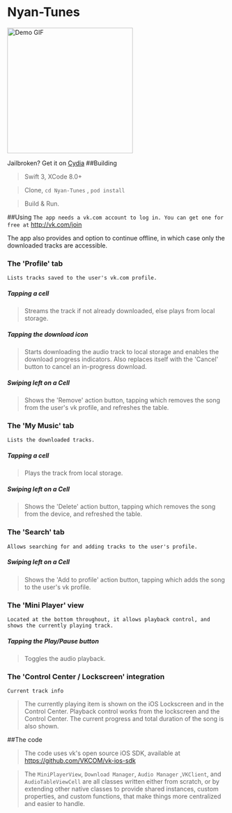 # Nyan-Tunes

<img src="http://thepsguy.github.io/images/NyanTunes1.0.3.gif" alt="Demo GIF" width="288px"/>

Jailbroken? Get it on [Cydia](http://cydia.saurik.com/package/net.thepsguy.nyantunes/)
##Building
> Swift 3, XCode 8.0+

> Clone, `cd Nyan-Tunes` , `pod install`

> Build & Run.


##Using
`The app needs a vk.com account to log in. You can get one for free at` http://vk.com/join 


The app also provides and option to continue offline, in which case only the downloaded tracks are accessible.

### The 'Profile' tab
`Lists tracks saved to the user's vk.com profile.`

##### Tapping a cell
>Streams the track if not already downloaded, else plays from local storage.

##### Tapping the download icon
>Starts downloading the audio track to local storage and enables the download progress indicators.
    Also replaces itself with the 'Cancel' button to cancel an in-progress download.

##### Swiping left on a Cell
>Shows the 'Remove' action button, tapping which removes the song from the user's
  vk profile, and refreshes the table.
  

### The 'My Music' tab
`Lists the downloaded tracks.`

##### Tapping a cell
>Plays the track from local storage.

##### Swiping left on a Cell
>Shows the 'Delete' action button, tapping which removes the song from the device, and
  refreshed the table.


### The 'Search' tab
`Allows searching for and adding tracks to the user's profile.`

##### Swiping left on a Cell
>Shows the 'Add to profile' action button, tapping which adds the song to the user's
  vk profile.
  
  
### The 'Mini Player' view
`Located at the bottom throughout, it allows playback control, and shows the currently playing track.`

##### Tapping the Play/Pause button
>Toggles the audio playback.


### The 'Control Center / Lockscreen' integration
`Current track info`
>The currently playing item is shown on the iOS Lockscreen and in the Control Center.
>Playback control works from the lockscreen and the Control Center.
>The current progress and total duration of the song is also shown.

##The code
>The code uses vk's open source iOS SDK, available at https://github.com/VKCOM/vk-ios-sdk

> The `MiniPlayerView`, `Download Manager`, `Audio Manager` ,`VKClient`, and `AudioTableViewCell` are all
  classes written either from scratch, or by extending other native classes to provide shared instances,
  custom properties, and custom functions, that make things more centralized and easier to handle.
